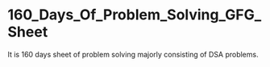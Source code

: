 # 160_Days_Of_Problem_Solving_GFG_Sheet
It is 160 days sheet of problem solving majorly consisting of DSA problems.
